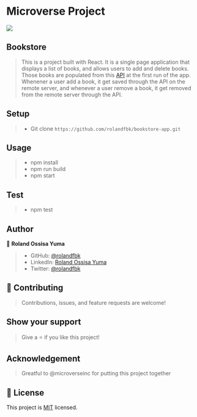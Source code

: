 # Microverse Project
![](https://img.shields.io/badge/Microverse-blueviolet)

## Bookstore

> This is a project built with React. It is a single page application that displays a list of books, and allows users to add and delete books. Those books are populated from this [API](https://us-central1-bookstore-api-e63c8.cloudfunctions.net/bookstoreApi/apps/YtVxNHXODMWZgorpP7tK/books/) at the first run of the app. Whenener a user add a book, it get saved through the API on the remote server, and whenever a user remove a book, it get removed from the remote server through the API.

## Setup
>- Git clone `https://github.com/rolandfbk/bookstore-app.git`

## Usage
>- npm install
>- npm run build
>- npm start

## Test
>- npm test

## Author

👤 **Roland Ossisa Yuma**

>- GitHub: [@rolandfbk](https://github.com/rolandfbk)
>- LinkedIn: [Roland Ossisa Yuma](https://linkedin.com/in/roland-ossisa-yuma-4595547b)
>- Twitter: [@rolandfbk](https://twitter.com/rolandfbk)

## 🤝 Contributing

>Contributions, issues, and feature requests are welcome!

## Show your support

>Give a ⭐️ if you like this project!

## Acknowledgement

>Greatful to @microverseinc for putting this project together

## 📝 License

This project is [MIT](./MIT.md) licensed.